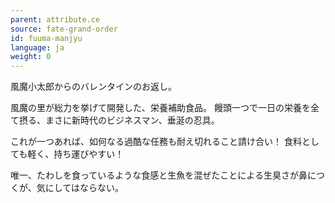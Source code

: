 ```yaml
---
parent: attribute.ce
source: fate-grand-order
id: fuuma-manjyu
language: ja
weight: 0
---
```


風魔小太郎からのバレンタインのお返し。

風魔の里が総力を挙げて開発した、栄養補助食品。
饅頭一つで一日の栄養を全て摂る、まさに新時代のビジネスマン、垂涎の忍具。

これが一つあれば、如何なる過酷な任務も耐え切れること請け合い！
食料としても軽く、持ち運びやすい！

唯一、たわしを食っているような食感と生魚を混ぜたことによる生臭さが鼻につくが、気にしてはならない。
